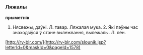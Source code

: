### Ляжалы
**прыметнік**

1. Нясвежы, даўні. Л. тавар. Ляжалая мука. 2. Які пэўны час знаходзіўся ў стане вылежвання, вылежалы. Л. лён.

<a rel="author">[http://rv-blr.com/](http://rv-blr.com/slounik.jsp?letterId=0&maskId=0&pageId=1578)</a>
